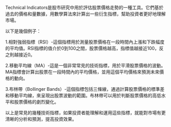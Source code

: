 

Technical Indicators是股市研究中用於評估股票價格走勢的一種工具。它們基於過去的價格和量數據，用數學算法來計算出一些衍生指標，幫助投資者更好地理解市場。

以下是幾個例子：

1.相對強弱指標（RSI）-這個指標用於測量股票價格在一段時間內上漲和下跌幅度的平均值。RSI指標的值介於0到100之間，股票價格越高，指標值越接近100，反之則越接近0。

2.移動平均線（MA）-這是一個非常常見的技術指標，用於平滑股票價格的波動。MA指標會計算出股票在一段時間內的平均價格，並用這個平均價格來預測未來價格的動向。

3.布林帶（Bollinger Bands）-這個指標包括三條線，通過計算股票價格的標準差和移動平均線，來呈現出股票波動的範圍。布林帶可以用於判斷股票價格的高低水平和股票價格的劇烈變化。

以上是常見的幾種技術指標，如果投資者能理解和運用這些指標，就能對市場有更清晰的分析和預測，提高投資效果。